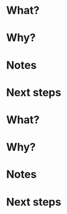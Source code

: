<!--
  Is this related to a ticket in Jira? If so, add Smart Commit commands to the
  PR title to be automatically included in the merge commit if the PR is merged.

  For example:

  MT3-221 #ready-for-test #comment Create a pull request template

  https://confluence.atlassian.com/fisheye/using-smart-commits-960155400.html
  -->

# What?

<!--
  What new features or changes does this pull request contain?

  Include before and after screenshots, if appropriate.
  -->

# Why?

<!--
  What motivates these changes?

  Include any user stories driving this feature, if appropriate.
  -->

# Notes

<!--
  Is there anything about the implementation worth calling out to reviewers?
  -->

# Next steps

<!--
  Is there any follow up work that needs to be done?

  Consider using a checklist, for example:

  - [ ] do something
  - [ ] do something else
  -->
<!--
  Is this related to a ticket in Jira? If so, add Smart Commit commands to the
  PR title to be automatically included in the merge commit if the PR is merged.

  For example:

  MT3-221 #ready-for-test #comment Create a pull request template

  https://confluence.atlassian.com/fisheye/using-smart-commits-960155400.html
  -->

# What?

<!--
  What new features or changes does this pull request contain?

  Include before and after screenshots, if appropriate.
  -->

# Why?

<!--
  What motivates these changes?

  Include any user stories driving this feature, if appropriate.
  -->

# Notes

<!--
  Is there anything about the implementation worth calling out to reviewers?
  -->

# Next steps

<!--
  Is there any follow up work that needs to be done?

  Consider using a checklist, for example:

  - [ ] do something
  - [ ] do something else
  -->
